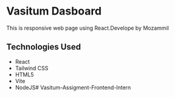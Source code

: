 # Vasitum Dasboard

This is responsive web page using React.Develope by Mozammil

## Technologies Used

- React
- Tailwind CSS
- HTML5
- Vite
- NodeJS#   V a s i t u m - A s s i g m e n t - F r o n t e n d - I n t e r n


 


 
 
